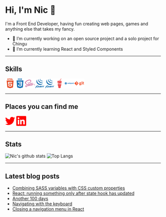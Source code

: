 # Hi, I'm Nic 👋

I'm a Front End Developer, having fun creating web pages, games and anything else that takes my fancy.

- 🔭 I’m currently working on an open source project and a solo project for Chingu
- 🌱 I’m currently learning React and Styled Components

---

## Skills

<img height="32" alt="HTML5" src="https://raw.githubusercontent.com/devicons/devicon/master/icons/html5/html5-plain-wordmark.svg" /><img height="32" alt="CSS3" src="https://raw.githubusercontent.com/devicons/devicon/master/icons/css3/css3-plain-wordmark.svg" /><img height="32" alt="SASS" src="https://raw.githubusercontent.com/devicons/devicon/master/icons/sass/sass-original.svg" /><img height="32" alt="jQuery" src="https://raw.githubusercontent.com/devicons/devicon/master/icons/jquery/jquery-plain-wordmark.svg" /><img height="32" alt="JavaScript" src="https://raw.githubusercontent.com/devicons/devicon/master/icons/jquery/jquery-plain-wordmark.svg" /><img height="32" alt="Gulp" src="https://raw.githubusercontent.com/devicons/devicon/master/icons/gulp/gulp-plain.svg" /><img height="32" alt="Webpack" src="https://raw.githubusercontent.com/devicons/devicon/master/icons/webpack/webpack-plain-wordmark.svg" /><img height="32" alt="Git" src="https://raw.githubusercontent.com/devicons/devicon/master/icons/git/git-plain-wordmark.svg" />
                                                                                                                                           
---

## Places you can find me

[<img height="32" width="32" alt="Twitter" src="images/twitter.svg" />](https://www.twitter.com/nicm4242) [<img height="32" width="32" alt="LinkedIn" src="images/linkedin.svg" />](https://www.linkedin.com/in/nicmayer42/)


---

## Stats

![Nic's github stats](https://github-readme-stats.vercel.app/api?username=nicm42&show_icons=true&hide_rank=true&title_color=f1262e&icon_color=f1262e) ![Top Langs](https://github-readme-stats.vercel.app/api/top-langs/?username=nicm42&layout=compact)


---

## Latest blog posts

<!-- HASHNODE:START -->
- [Combining SASS variables with CSS custom properties](https://nicm42.hashnode.dev/combining-sass-variables-with-css-custom-properties)
- [React: running something only after state hook has updated](https://nicm42.hashnode.dev/react-running-something-only-after-state-hook-has-updated)
- [Another 100 days](https://nicm42.hashnode.dev/another-100-days)
- [Navigating with the keyboard](https://nicm42.hashnode.dev/navigating-with-the-keyboard)
- [Closing a navigation menu in React](https://nicm42.hashnode.dev/closing-a-navigation-menu-in-react)
<!-- HASHNODE:END -->

<!-- **nicm42/nicm42** is a ✨ _special_ ✨ repository because its `README.md` (this file) appears on your GitHub profile.

Here are some ideas to get you started:

- 🔭 I’m currently working on ...
- 🌱 I’m currently learning ...
- 👯 I’m looking to collaborate on ...
- 🤔 I’m looking for help with ...
- 💬 Ask me about ...
- 📫 How to reach me: ...
- 😄 Pronouns: ...
- ⚡ Fun fact: ...
-->
